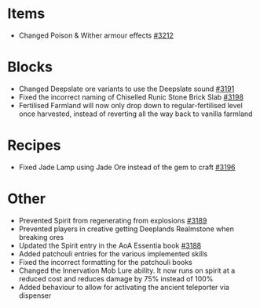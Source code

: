 # Items
* Changed Poison & Wither armour effects [#3212](https://github.com/Tslat/Advent-Of-Ascension/issues/3212 "Github issue #3212")

# Blocks
* Changed Deepslate ore variants to use the Deepslate sound [#3191](https://github.com/Tslat/Advent-Of-Ascension/issues/3191 "Github issue #3191")
* Fixed the incorrect naming of Chiselled Runic Stone Brick Slab [#3198](https://github.com/Tslat/Advent-Of-Ascension/issues/3198 "Github issue #3198")
* Fertilised Farmland will now only drop down to regular-fertilised level once harvested, instead of reverting all the way back to vanilla farmland

# Recipes
* Fixed Jade Lamp using Jade Ore instead of the gem to craft [#3196](https://github.com/Tslat/Advent-Of-Ascension/issues/3196 "Github issue #3196")

# Other
* Prevented Spirit from regenerating from explosions [#3189](https://github.com/Tslat/Advent-Of-Ascension/issues/3189 "Github issue #3189")
* Prevented players in creative getting Deeplands Realmstone when breaking ores
* Updated the Spirit entry in the AoA Essentia book [#3188](https://github.com/Tslat/Advent-Of-Ascension/issues/3188 "Github issue #3188")
* Added patchouli entries for the various implemented skills
* Fixed the incorrect formatting for the patchouli books
* Changed the Innervation Mob Lure ability. It now runs on spirit at a reduced cost and reduces damage by 75% instead of 100%
* Added behaviour to allow for activating the ancient teleporter via dispenser